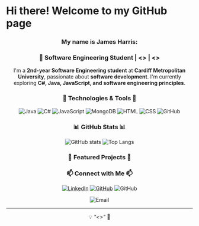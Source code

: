 # Hi there! Welcome to my GitHub page
<div align="center">

### My name is James Harris:

### 🚀 Software Engineering Student | <<Insert Here>> | <<Insert Here>>

I'm a **2nd-year Software Engineering student** at **Cardiff Metropolitan University**, passionate about **software development**. I'm currently exploring **C#, Java, JavaScript, and software engineering principles**.

### 🔧 Technologies & Tools 🔧

![Java](https://img.shields.io/badge/Java-ED8B00?style=for-the-badge&logo=java&logoColor=white)
![C#](https://img.shields.io/badge/C%23-239120?style=for-the-badge&logo=c-sharp&logoColor=white)
![JavaScript](https://img.shields.io/badge/JavaScript-F7DF1E?style=for-the-badge&logo=javascript&logoColor=black)
![MongoDB](https://img.shields.io/badge/MongoDB-47A248?style=for-the-badge&logo=mongodb&logoColor=white)
![HTML](https://img.shields.io/badge/HTML5-E34F26?style=for-the-badge&logo=html5&logoColor=white)
![CSS](https://img.shields.io/badge/CSS3-1572B6?style=for-the-badge&logo=css3&logoColor=white)
![GitHub](https://img.shields.io/badge/GitHub-181717?style=for-the-badge&logo=github&logoColor=white)

### 📊 GitHub Stats 📊

![GitHub stats](https://github-readme-stats.vercel.app/api?username=JamesHarris&show_icons=true&theme=dark)
![Top Langs](https://github-readme-stats.vercel.app/api/top-langs/?username=jamesharris1307&layout=compact&theme=dark)

### 🌟 Featured Projects 🌟



### 📫 Connect with Me 📫

[![LinkedIn](https://img.shields.io/badge/LinkedIn-0077B5?style=for-the-badge&logo=linkedin&logoColor=white)](https://www.linkedin.com/in/james-harris1307)
[![GitHub](https://img.shields.io/badge/GitHub-100000?style=for-the-badge&logo=github&logoColor=white)](https://github.com/JamesHarris)
![GitHub](https://img.shields.io/badge/GitHub-181717?style=for-the-badge&logo=github&logoColor=white)

![Email](https://img.shields.io/badge/jamesharris1307@outlook.com-blue?style=flat-square&logo=outlook)


---

💡 *"<<Insert Something Here>>"* 🚀

</div>

